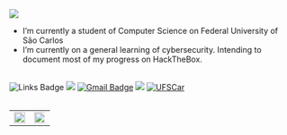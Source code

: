 
<img src="https://readme-typing-svg.herokuapp.com?color=%237fff00&size=230&duration=3000&center=false&width=5000&height=500&lines=Hello.;Hello,+friend." align="center" />

-  I’m currently a student of Computer Science on Federal University of São Carlos
-  I’m currently on a general learning of cybersecurity. Intending to document most of my progress on HackTheBox.
<br/>

<div id="badges" align="left">
  <img src="https://img.shields.io/badge/Links:-%237fff00?style=for-the-badge" alt="Links Badge"/>
  <a href="https://www.linkedin.com/in/rafaelsfa/"><img src="https://img.shields.io/badge/Linkedin-%237fff00?style=for-the-badge&logo=linkedin&logoColor=black" target="_blank"></a> 
  <a href="mailto:rafaeldasfa@gmail.com" target="_blank"><img src="https://img.shields.io/badge/gmail-%237fff00?style=for-the-badge&logo=gmail&logoColor=black" alt="Gmail Badge"/></a>
  <a href=""><img src="https://img.shields.io/badge/-HackTheBox-7fff00?style=for-the-badge&logo=HackTheBox&logoColor=black"></a>
  <a href="https://bcc.dc.ufscar.br/"><img src="https://img.shields.io/badge/-University-7fff00?style=for-the-badge&logo=&logoColor=black" alt="UFSCar"/></a>
</div>
<br/>

<table cellspacing="0">
  <tr>
    <td>
      <img src="https://github-readme-stats.vercel.app/api?username=rafaeldasfa&show_icons=true&theme=chartreuse-dark" style="width: 100%;"/> 
    </td>
    <td>
      <img src="https://github-readme-stats.vercel.app/api/top-langs/?username=rafaeldasfa&layout=compact&theme=chartreuse-dark" style="width: 120%;"/>
    </td>
  </tr>
</table>

